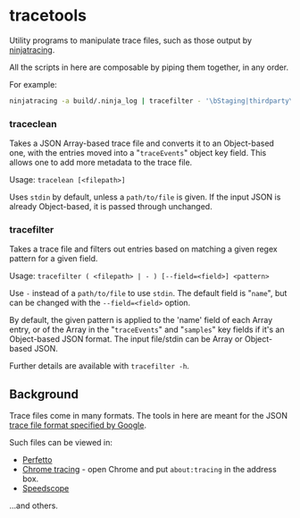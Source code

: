 # tracetools
Utility programs to manipulate trace files, such as those output by [ninjatracing](https://github.com/nico/ninjatracing).

All the scripts in here are composable by piping them together, in any order.

For example:
```bash
ninjatracing -a build/.ninja_log | tracefilter - '\bStaging|thirdparty\b' | traceclean > trace.json
```


### traceclean

Takes a JSON Array-based trace file and converts it to an Object-based one, with the
entries moved into a "`traceEvents`" object key field. This allows one to add more
metadata to the trace file.

Usage: `tracelean [<filepath>]`

Uses `stdin` by default, unless a `path/to/file` is given. If the input JSON is already
Object-based, it is passed through unchanged.


### tracefilter

Takes a trace file and filters out entries based on matching a given regex pattern for a given field.

Usage: `tracefilter ( <filepath> | - ) [--field=<field>] <pattern>`

Use `-` instead of a `path/to/file` to use `stdin`. The default field is "`name`", but can
be changed with the `--field=<field>` option.

By default, the given pattern is applied to the 'name' field of each Array
entry, or of the Array in the "`traceEvents`" and "`samples`" key fields if it's
an Object-based JSON format. The input file/stdin can be Array or Object-based JSON.

Further details are available with `tracefilter -h`.


## Background

Trace files come in many formats. The tools in here are meant for the JSON [trace file
format specified by Google](https://docs.google.com/document/d/1CvAClvFfyA5R-PhYUmn5OOQtYMH4h6I0nSsKchNAySU/preview).

Such files can be viewed in:
* [Perfetto](https://ui.perfetto.dev/)
* [Chrome tracing](chrome://tracing/) - open Chrome and put `about:tracing` in the address box.
* [Speedscope](https://www.speedscope.app)

...and others.
